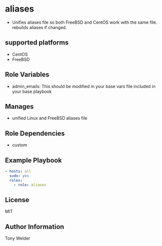 # aliases 

- Unifies aliases file so both FreeBSD and CentOS work with the same file. rebuilds aliases if changed. 

## supported platforms

- CentOS
- FreeBSD

## Role Variables

- admin_emails: This should be modified in your base vars file included in your base playbook 

## Manages

- unified Linux and FreeBSD aliases file 

## Role Dependencies

- custom 

## Example Playbook

```yaml
- hosts: all
  sudo: yes
  roles:
    - role: aliases 
```
## License

MIT

## Author Information

Tony Welder
